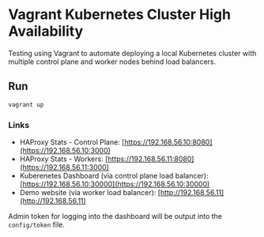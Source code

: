 # Vagrant Kubernetes Cluster High Availability

Testing using Vagrant to automate deploying a local Kubernetes cluster with multiple control plane and worker nodes behind load balancers.

## Run

```bash
vagrant up
```

### Links

- HAProxy Stats - Control Plane: [https://192.168.56.10:8080](https://192.168.56.10:3000)
- HAProxy Stats - Workers: [https://192.168.56.11:8080](https://192.168.56.11:3000)
- Kuberenetes Dashboard (via control plane load balancer): [https://192.168.56.10:30000](https://192.168.56.10:30000)
- Demo website (via worker load balancer): [http://192.168.56.11](http://192.168.56.11)

Admin token for logging into the dashboard will be output into the `config/token` file.

